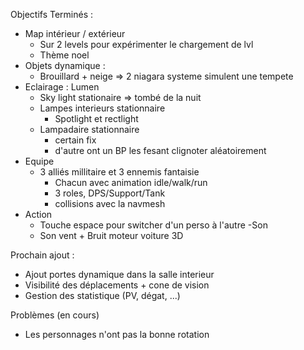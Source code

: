 Objectifs Terminés :
- Map intérieur / extérieur
    - Sur 2 levels pour expérimenter le chargement de lvl
    - Thème noel
- Objets dynamique :
    - Brouillard + neige => 2 niagara systeme simulent une tempete
- Eclairage : Lumen
    - Sky light stationaire => tombé de la nuit
    - Lampes interieurs stationnaire
        - Spotlight et rectlight
    - Lampadaire stationnaire
        - certain fix
        - d'autre ont un BP les fesant clignoter aléatoirement
- Equipe
    - 3 alliés millitaire et 3 ennemis fantaisie
        - Chacun avec animation idle/walk/run
        - 3 roles, DPS/Support/Tank
        - collisions avec la navmesh
- Action
    - Touche espace pour switcher d'un perso à l'autre
-Son
    - Son vent + Bruit moteur voiture 3D

Prochain ajout :
- Ajout portes dynamique dans la salle interieur 
- Visibilité des déplacements + cone de vision
- Gestion des statistique (PV, dégat, ...)

Problèmes (en cours)
- Les personnages n'ont pas la bonne rotation
